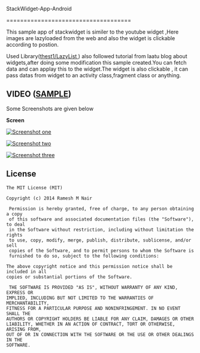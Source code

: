 StackWidget-App-Android

====================================

This sample app of  stackwidget  is similer to the youtube widget ,Here images are lazyloaded from the web and also the widget is clickable according to postion.


Used Library([thest1/LazyList
](https://github.com/thest1/LazyList)) also followed tutorial from laatu blog about widgets,after doing some modification this sample created.You can fetch data and can applay this to the widget.The widget is also clickable , it can pass datas from widget to an activity class,fragment class or anything.

## VIDEO ([SAMPLE](https://www.youtube.com/watch?v=t2vD25ElxdY&feature=youtu.be))   


Some Screenshots are given below
<p><b>Screen </b></p>
<p><a href="https://raw.githubusercontent.com/rameshvoltella/StackWidget-App-Android/master/StackWidgetSample/ym.png" target="_blank"><img src="https://raw.githubusercontent.com/rameshvoltella/StackWidget-App-Android/master/StackWidgetSample/ym.png" alt="Screenshot one" style="max-width:100%;"></a></p>
<p><a href="https://raw.githubusercontent.com/rameshvoltella/StackWidget-App-Android/master/StackWidgetSample/Screenshot_2014-09-05-14-57-46.png" target="_blank"><img src="https://raw.githubusercontent.com/rameshvoltella/StackWidget-App-Android/master/StackWidgetSample/Screenshot_2014-09-05-14-57-46.png" alt="Screenshot two" style="max-width:100%;"></a></p>
<p><a href="https://raw.githubusercontent.com/rameshvoltella/StackWidget-App-Android/master/StackWidgetSample/Screenshot_2014-09-05-14-57-57.png" target="_blank"><img src="https://raw.githubusercontent.com/rameshvoltella/StackWidget-App-Android/master/StackWidgetSample/Screenshot_2014-09-05-14-57-57.png" alt="Screenshot three" style="max-width:100%;"></a></p>



	
	

## License

    The MIT License (MIT)

    Copyright (c) 2014 Ramesh M Nair
 
     Permission is hereby granted, free of charge, to any person obtaining a copy
     of this software and associated documentation files (the "Software"), to deal
     in the Software without restriction, including without limitation the rights
     to use, copy, modify, merge, publish, distribute, sublicense, and/or sell
     copies of the Software, and to permit persons to whom the Software is
     furnished to do so, subject to the following conditions:

    The above copyright notice and this permission notice shall be included in all
    copies or substantial portions of the Software.

     THE SOFTWARE IS PROVIDED "AS IS", WITHOUT WARRANTY OF ANY KIND, EXPRESS OR
    IMPLIED, INCLUDING BUT NOT LIMITED TO THE WARRANTIES OF MERCHANTABILITY,
    FITNESS FOR A PARTICULAR PURPOSE AND NONINFRINGEMENT. IN NO EVENT SHALL THE
    AUTHORS OR COPYRIGHT HOLDERS BE LIABLE FOR ANY CLAIM, DAMAGES OR OTHER
    LIABILITY, WHETHER IN AN ACTION OF CONTRACT, TORT OR OTHERWISE, ARISING FROM,
    OUT OF OR IN CONNECTION WITH THE SOFTWARE OR THE USE OR OTHER DEALINGS IN THE
    SOFTWARE.


	

	





